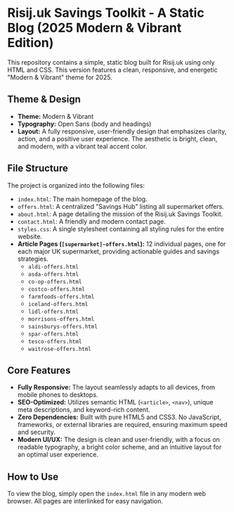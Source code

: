 
# Risij.uk Savings Toolkit - A Static Blog (2025 Modern & Vibrant Edition)

This repository contains a simple, static blog built for Risij.uk using only HTML and CSS. This version features a clean, responsive, and energetic "Modern & Vibrant" theme for 2025.

## Theme & Design

-   **Theme:** Modern & Vibrant
-   **Typography:** Open Sans (body and headings)
-   **Layout:** A fully responsive, user-friendly design that emphasizes clarity, action, and a positive user experience. The aesthetic is bright, clean, and modern, with a vibrant teal accent color.

## File Structure

The project is organized into the following files:

-   `index.html`: The main homepage of the blog.
-   `offers.html`: A centralized "Savings Hub" listing all supermarket offers.
-   `about.html`: A page detailing the mission of the Risij.uk Savings Toolkit.
-   `contact.html`: A friendly and modern contact page.
-   `styles.css`: A single stylesheet containing all styling rules for the entire website.
-   **Article Pages (`[supermarket]-offers.html`):** 12 individual pages, one for each major UK supermarket, providing actionable guides and savings strategies.
    -   `aldi-offers.html`
    -   `asda-offers.html`
    -   `co-op-offers.html`
    -   `costco-offers.html`
    -   `farmfoods-offers.html`
    -   `iceland-offers.html`
    -   `lidl-offers.html`
    -   `morrisons-offers.html`
    -   `sainsburys-offers.html`
    -   `spar-offers.html`
    -   `tesco-offers.html`
    -   `waitrose-offers.html`

## Core Features

-   **Fully Responsive:** The layout seamlessly adapts to all devices, from mobile phones to desktops.
-   **SEO-Optimized:** Utilizes semantic HTML (`<article>`, `<nav>`), unique meta descriptions, and keyword-rich content.
-   **Zero Dependencies:** Built with pure HTML5 and CSS3. No JavaScript, frameworks, or external libraries are required, ensuring maximum speed and security.
-   **Modern UI/UX:** The design is clean and user-friendly, with a focus on readable typography, a bright color scheme, and an intuitive layout for an optimal user experience.

## How to Use

To view the blog, simply open the `index.html` file in any modern web browser. All pages are interlinked for easy navigation.
